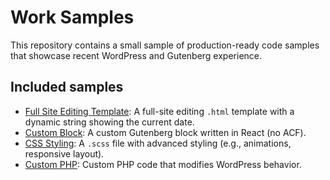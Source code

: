 # Work Samples

This repository contains a small sample of production-ready code samples that showcase recent WordPress and Gutenberg experience.

## Included samples

- [Full Site Editing Template](fse-template): A full-site editing `.html` template with a dynamic string showing the current date.
- [Custom Block](custom-block): A custom Gutenberg block written in React (no ACF).
- [CSS Styling](css-styling): A `.scss` file with advanced styling (e.g., animations, responsive layout).
- [Custom PHP](custom-php): Custom PHP code that modifies WordPress behavior.
